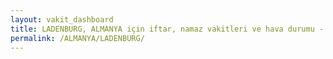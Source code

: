 ```yaml
---
layout: vakit_dashboard
title: LADENBURG, ALMANYA için iftar, namaz vakitleri ve hava durumu - ilçe/eyalet seç
permalink: /ALMANYA/LADENBURG/
---
```


<script type="text/javascript">
  var GLOBAL_COUNTRY = 'ALMANYA';
  var GLOBAL_CITY = 'LADENBURG';
  var GLOBAL_STATE = '';
  var lat = 72;
  var lon = 21;
</script>
